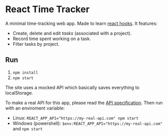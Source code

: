 # React Time Tracker

A minimal time-tracking web app. Made to learn [react hooks](https://reactjs.org/docs/hooks-intro.html).
It features:

- Create, delete and edit _tasks_ (associated with a project).
- Record time spent working on a task.
- Filter tasks by project.

## Run

1. `npm install`
2. `npm start`

The site uses a mocked API which basically saves everything to localStorage.

To make a real API for this app, please read the [API specification](API-specification.md). Then run with an enviroment variable:

- Linux: `REACT_APP_API="https://my-real-api.com" npm start`
- Windows (powershell): `$env:REACT_APP_API="https://my-real-api.com"` and `npm start`
